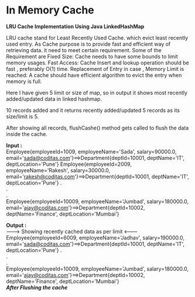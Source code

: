 # In Memory Cache

<b>LRU Cache Implementation Using Java LinkedHashMap</b>

LRU cache stand for Least Recently Used Cache. which evict least recently used entry. As Cache purpose is to provide fast and efficient way of retrieving data. it need to meet certain requirement.
Some of the Requirement are
Fixed Size: Cache needs to have some bounds to limit memory usages.
Fast Access: Cache Insert and lookup operation should be fast , preferably O(1) time.
Replacement of Entry in case , Memory Limit is reached: A cache should have efficient algorithm to evict the entry when memory is full.

Here I have given 5 limit or size of map, so in output it shows most recently added/updated data in linked hashmap.

10 records added and it returns recently added/updated 5 records as its size/limit is 5.

After showing all records, flushCashe() method gets called to flush the data inside the cache.

<b>Input :</b> <br>
Employee{employeeId=1009, employeeName='Sada', salary=90000.0, email='sada@coditas.com'}==>Department{deptId=10001, deptName='IT', deptLocation='Pune'}
Employee{employeeId=2009, employeeName='Rakesh', salary=30000.0, email='rakesh@coditas.com'}==>Department{deptId=10001, deptName='IT', deptLocation='Pune'}
.<br>
.<br>
.<br>
Employee{employeeId=10009, employeeName='Jumbad', salary=180000.0, email='ajay@coditas.com'}==>Department{deptId=10002, deptName='Finance', deptLocation='Mumbai'}

<b>Output :</b> <br>
---> Showing recently cached data as per limit <---<br>
Employee{employeeId=6009, employeeName='Jadhav', salary=190000.0, email='sada@coditas.com'}==>Department{deptId=10001, deptName='IT', deptLocation='Pune'}
.<br>
.<br>
.<br>
Employee{employeeId=10009, employeeName='Jumbad', salary=180000.0, email='ajay@coditas.com'}==>Department{deptId=10002, deptName='Finance', deptLocation='Mumbai'}
<br>
***After Flushing the cache***